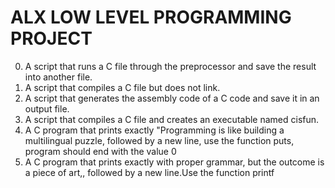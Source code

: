 # ALX LOW LEVEL PROGRAMMING PROJECT
0. A script that runs a C file through the preprocessor and save the result into another file.
1. A script that compiles a C file but does not link.
2. A script that generates the assembly code of a C code and save it in an output file.
3. A script that compiles a C file and creates an executable named cisfun.
4. A C program that prints exactly "Programming is like building a multilingual puzzle, followed by a new line, use the function puts, program should end with the value 0
5. A C program that prints exactly with proper grammar, but the outcome is a piece of art,, followed by a new line.Use the function printf
